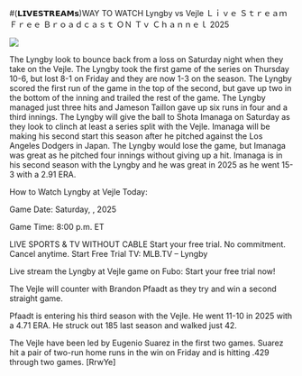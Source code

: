 #(𝗟𝗜𝗩𝗘𝗦𝗧𝗥𝗘𝗔𝗠𝘀)WAY TO WATCH Lyngby vs Vejle Ｌｉｖｅ Ｓｔｒｅａｍ Ｆｒｅｅ Ｂｒｏａｄｃａｓｔ ＯＮ Ｔｖ Ｃｈａｎｎｅｌ  2025  
  
  
[![](https://i.imgur.com/qSNzIqt.png)](https://movie.rssnews.media/DYVuLRGcY.php)  
  
The Lyngby look to bounce back from a loss on Saturday night when they take on the Vejle. The Lyngby took the first game of the series on Thursday 10-6, but lost 8-1 on Friday and they are now 1-3 on the season. The Lyngby scored the first run of the game in the top of the second, but gave up two in the bottom of the inning and trailed the rest of the game. The Lyngby managed just three hits and Jameson Taillon gave up six runs in four and a third innings. The Lyngby will give the ball to Shota Imanaga on Saturday as they look to clinch at least a series split with the Vejle. Imanaga will be making his second start this season after he pitched against the Los Angeles Dodgers in Japan. The Lyngby would lose the game, but Imanaga was great as he pitched four innings without giving up a hit. Imanaga is in his second season with the Lyngby and he was great in 2025 as he went 15-3 with a 2.91 ERA.

How to Watch Lyngby at Vejle Today:

Game Date: Saturday, , 2025

Game Time: 8:00 p.m. ET

LIVE SPORTS & TV WITHOUT CABLE
Start your free trial. No commitment. Cancel anytime.
Start Free Trial
TV: MLB.TV – Lyngby

Live stream the Lyngby at Vejle game on Fubo: Start your free trial now!

The Vejle will counter with Brandon Pfaadt as they try and win a second straight game.

Pfaadt is entering his third season with the Vejle. He went 11-10 in 2025 with a 4.71 ERA. He struck out 185 last season and walked just 42.

The Vejle have been led by Eugenio Suarez in the first two games. Suarez hit a pair of two-run home runs in the win on Friday and is hitting .429 through two games. [RrwYe]